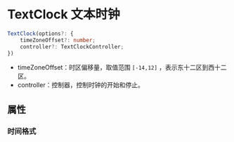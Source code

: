 # TextClock 文本时钟

```ts
TextClock(options?: {
    timeZoneOffset?: number;
    controller?: TextClockController;
})
```

- timeZoneOffset：时区偏移量，取值范围 `[-14,12]` ，表示东十二区到西十二区。
- controller：控制器，控制时钟的开始和停止。

## 属性

### 时间格式
